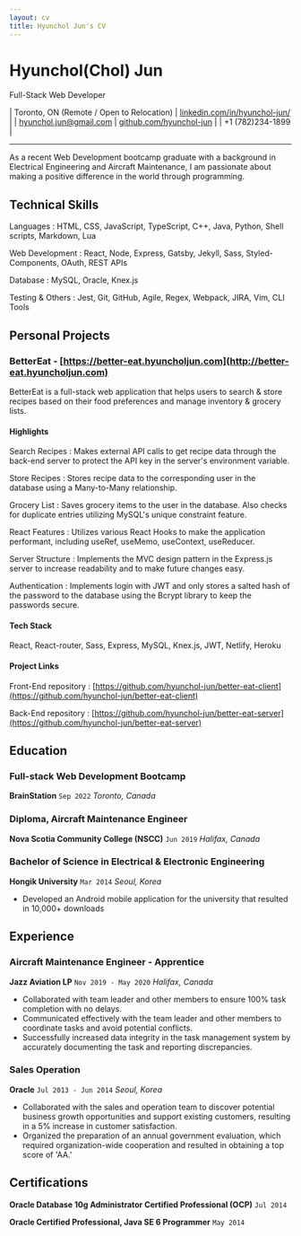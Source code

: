 ```yaml
---
layout: cv
title: Hyunchol Jun's CV
---
```

# Hyunchol(Chol) Jun

Full-Stack Web Developer

| Toronto, ON (Remote / Open to Relocation) | [linkedin.com/in/hyunchol-jun/](https://www.linkedin.com/in/hyunchol-jun/) |
| hyunchol.jun@gmail.com | [github.com/hyunchol-jun](https://github.com/hyunchol-jun) |
| +1 (782)234-1899 |

---

As a recent Web Development bootcamp graduate with a background in Electrical Engineering and Aircraft Maintenance, I am passionate about making a positive difference in the world through programming.

## Technical Skills

Languages
: HTML, CSS, JavaScript, TypeScript, C++, Java, Python, Shell scripts, Markdown, Lua

Web Development
: React, Node, Express, Gatsby, Jekyll, Sass, Styled-Components, OAuth, REST APIs

Database
: MySQL, Oracle, Knex.js

Testing & Others
: Jest, Git, GitHub, Agile, Regex, Webpack, JIRA, Vim, CLI Tools


## Personal Projects

### BetterEat - [https://better-eat.hyuncholjun.com](http://better-eat.hyuncholjun.com)
BetterEat is a full-stack web application that helps users to search & store recipes based on their food preferences and manage inventory & grocery lists.

#### Highlights
Search Recipes
: Makes external API calls to get recipe data through the back-end server to protect the API key in the server's environment variable.

Store Recipes
: Stores recipe data to the corresponding user in the database using a Many-to-Many relationship.

Grocery List
: Saves grocery items to the user in the database. Also checks for duplicate entries utilizing MySQL's unique constraint feature.

React Features
: Utilizes various React Hooks to make the application performant, including useRef, useMemo, useContext, useReducer.

Server Structure
: Implements the MVC design pattern in the Express.js server to increase readability and to make future changes easy.

Authentication
: Implements login with JWT and only stores a salted hash of the password to the database using the Bcrypt library to keep the passwords secure.

#### Tech Stack
React, React-router, Sass, Express, MySQL, Knex.js, JWT, Netlify, Heroku

#### Project Links 

Front-End repository
: [https://github.com/hyunchol-jun/better-eat-client](https://github.com/hyunchol-jun/better-eat-client)

Back-End repository
: [https://github.com/hyunchol-jun/better-eat-server](https://github.com/hyunchol-jun/better-eat-server)


## Education

### Full-stack Web Development Bootcamp
**BrainStation**
`Sep 2022`
*Toronto, Canada*

### Diploma, Aircraft Maintenance Engineer
**Nova Scotia Community College (NSCC)**
`Jun 2019`
*Halifax, Canada*

### Bachelor of Science in Electrical & Electronic Engineering
**Hongik University**
`Mar 2014`
*Seoul, Korea*
- Developed an Android mobile application for the university that resulted in 10,000+ downloads


## Experience

### Aircraft Maintenance Engineer - Apprentice
**Jazz Aviation LP**
`Nov 2019 - May 2020`
*Halifax, Canada*

- Collaborated with team leader and other members to ensure 100% task completion with no delays.
- Communicated effectively with the team leader and other members to coordinate tasks and avoid potential conflicts.
- Successfully increased data integrity in the task management system by accurately documenting the task and reporting discrepancies.

### Sales Operation
**Oracle**
`Jul 2013 - Jun 2014`
*Seoul, Korea*

- Collaborated with the sales and operation team to discover potential business growth opportunities and support existing customers, resulting in a 5% increase in customer satisfaction. 
- Organized the preparation of an annual government evaluation, which required organization-wide cooperation and resulted in obtaining a top score of 'AA.'


## Certifications

**Oracle Database 10g Administrator Certified Professional (OCP)**
`Jul 2014`

**Oracle Certified Professional, Java SE 6 Programmer**
`May 2014`

<!-- ### Footer

Last updated: May 2013 -->
